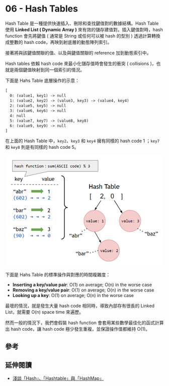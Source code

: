 # 06 - Hash Tables
Hash Table 是一種提供快速插入、刪除和查找鍵值對的數據結構。Hash Table 使用 **Linked List ( Dynamic Array )** 來有效的儲存建值對。插入鍵值對時，hash function 會先將鍵值 ( 通常是 String 或任何可以被 hash 的型別 ) 透過計算轉換成整數的 hash code，再映到射底層的動態陣列索引。

接著將與該鍵值關聯的值、以及與鍵值關聯的 reference 加到動態索引中。


Hash tables 依賴 hash code 來最小化儲存值時會發生的衝突 ( collisions )，也就是兩個鍵值映射到同一個索引的情況。 

下面是 Hahs Table 底層操作的示意：
```
[
  0: (value1, key1) -> null
  1: (value2, key2) -> (value3, key3) -> (value4, key4)
  2: (value5, key5) -> null
  3: (value6, key6) -> null
  4: null
  5: (value7, key7) -> (value8, key8)
  6: (value9, key9) -> null
]
```

在上面的 Hash Table 中，`key2`、`key3` 和 `key4` 擁有同樣的 hash code 1
；`key7` 和 `key8` 則是有同樣的 hash code 5。

![](/images/6-1.png)

下面是 Hahs Table 的標準操作與對應的時間複雜度：

* **Inserting a key/value pair**: O(1) on average; O(n) in the worse case
* **Removing a key/value pair**: O(1) on average; O(n) in the worse case
* **Looking up a key**: O(1) on average; O(n) in the worse case

最壞的情況，就是發生大量 hash code 相同時，導致內部存有很長的 Linked List，就需要 O(n) space time 來遍歷。

然而一般的情況下，我們會假裝 hash function 會套用某些數學最佳化的函式計算出 hash code，讓 hash code 極少發生重複，並保證操作值都維持 O(1)。

## 參考

## 延伸閱讀
* [淺談「Hash」、「Hashtable」與「HashMap」](https://medium.com/rick-x-coding/%E6%B7%BA%E8%AB%87-hash-hashtable-%E8%88%87-hashmap-4e5f5e5d36da)
